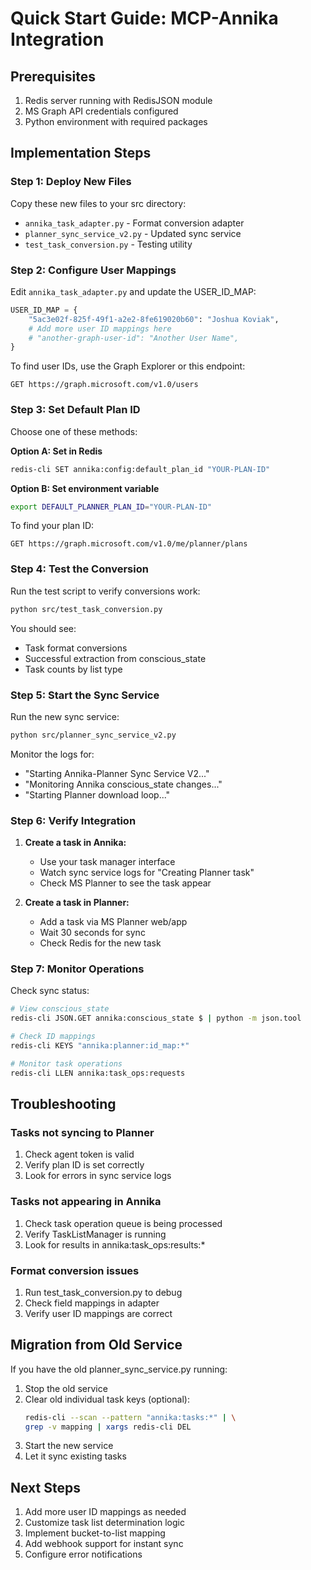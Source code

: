 # Quick Start Guide: MCP-Annika Integration

## Prerequisites

1. Redis server running with RedisJSON module
2. MS Graph API credentials configured
3. Python environment with required packages

## Implementation Steps

### Step 1: Deploy New Files

Copy these new files to your src directory:
- `annika_task_adapter.py` - Format conversion adapter
- `planner_sync_service_v2.py` - Updated sync service
- `test_task_conversion.py` - Testing utility

### Step 2: Configure User Mappings

Edit `annika_task_adapter.py` and update the USER_ID_MAP:

```python
USER_ID_MAP = {
    "5ac3e02f-825f-49f1-a2e2-8fe619020b60": "Joshua Koviak",
    # Add more user ID mappings here
    # "another-graph-user-id": "Another User Name",
}
```

To find user IDs, use the Graph Explorer or this endpoint:
```
GET https://graph.microsoft.com/v1.0/users
```

### Step 3: Set Default Plan ID

Choose one of these methods:

**Option A: Set in Redis**
```bash
redis-cli SET annika:config:default_plan_id "YOUR-PLAN-ID"
```

**Option B: Set environment variable**
```bash
export DEFAULT_PLANNER_PLAN_ID="YOUR-PLAN-ID"
```

To find your plan ID:
```
GET https://graph.microsoft.com/v1.0/me/planner/plans
```

### Step 4: Test the Conversion

Run the test script to verify conversions work:

```bash
python src/test_task_conversion.py
```

You should see:
- Task format conversions
- Successful extraction from conscious_state
- Task counts by list type

### Step 5: Start the Sync Service

Run the new sync service:

```bash
python src/planner_sync_service_v2.py
```

Monitor the logs for:
- "Starting Annika-Planner Sync Service V2..."
- "Monitoring Annika conscious_state changes..."
- "Starting Planner download loop..."

### Step 6: Verify Integration

1. **Create a task in Annika:**
   - Use your task manager interface
   - Watch sync service logs for "Creating Planner task"
   - Check MS Planner to see the task appear

2. **Create a task in Planner:**
   - Add a task via MS Planner web/app
   - Wait 30 seconds for sync
   - Check Redis for the new task

### Step 7: Monitor Operations

Check sync status:
```bash
# View conscious_state
redis-cli JSON.GET annika:conscious_state $ | python -m json.tool

# Check ID mappings
redis-cli KEYS "annika:planner:id_map:*"

# Monitor task operations
redis-cli LLEN annika:task_ops:requests
```

## Troubleshooting

### Tasks not syncing to Planner
1. Check agent token is valid
2. Verify plan ID is set correctly
3. Look for errors in sync service logs

### Tasks not appearing in Annika
1. Check task operation queue is being processed
2. Verify TaskListManager is running
3. Look for results in annika:task_ops:results:*

### Format conversion issues
1. Run test_task_conversion.py to debug
2. Check field mappings in adapter
3. Verify user ID mappings are correct

## Migration from Old Service

If you have the old planner_sync_service.py running:

1. Stop the old service
2. Clear old individual task keys (optional):
   ```bash
   redis-cli --scan --pattern "annika:tasks:*" | \
   grep -v mapping | xargs redis-cli DEL
   ```
3. Start the new service
4. Let it sync existing tasks

## Next Steps

1. Add more user ID mappings as needed
2. Customize task list determination logic
3. Implement bucket-to-list mapping
4. Add webhook support for instant sync
5. Configure error notifications 
